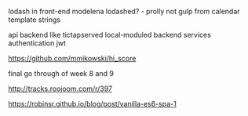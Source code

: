 lodash in front-end
modelena lodashed? - prolly not
gulp from calendar
template strings

api backend 
	like tictapserved
	local-moduled backend services
	authentication
	jwt 

https://github.com/mmikowski/hi_score

final go through of week 8 and 9 


http://tracks.roojoom.com/r/397

https://robinsr.github.io/blog/post/vanilla-es6-spa-1